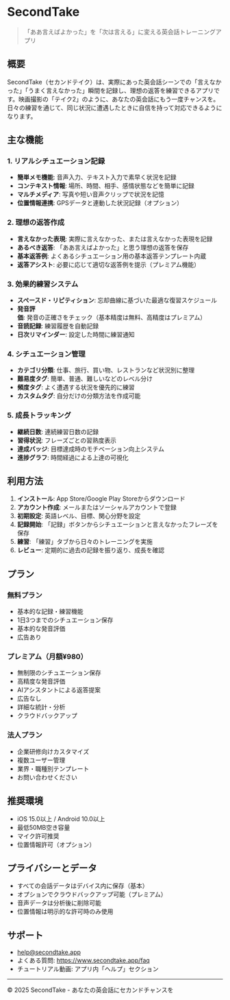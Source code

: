 # SecondTake

> 「ああ言えばよかった」を「次は言える」に変える英会話トレーニングアプリ

## 概要

SecondTake（セカンドテイク）は、実際にあった英会話シーンでの「言えなかった」「うまく言えなかった」瞬間を記録し、理想の返答を練習できるアプリです。映画撮影の「テイク2」のように、あなたの英会話にもう一度チャンスを。日々の練習を通じて、同じ状況に遭遇したときに自信を持って対応できるようになります。

## 主な機能

### 1. リアルシチュエーション記録

- **簡単メモ機能**: 音声入力、テキスト入力で素早く状況を記録
- **コンテキスト情報**: 場所、時間、相手、感情状態などを簡単に記録
- **マルチメディア**: 写真や短い音声クリップで状況を記憶
- **位置情報連携**: GPSデータと連動した状況記録（オプション）

### 2. 理想の返答作成

- **言えなかった表現**: 実際に言えなかった、または言えなかった表現を記録
- **あるべき返答**: 「ああ言えばよかった」と思う理想の返答を保存
- **基本返答例**: よくあるシチュエーション用の基本返答テンプレート内蔵
- **返答アシスト**: 必要に応じて適切な返答例を提示（プレミアム機能）

### 3. 効果的練習システム

- **スペースド・リピティション**: 忘却曲線に基づいた最適な復習スケジュール
- **発音評価**: 発音の正確さをチェック（基本精度は無料、高精度はプレミアム）
- **音読記録**: 練習履歴を自動記録
- **日次リマインダー**: 設定した時間に練習通知

### 4. シチュエーション管理

- **カテゴリ分類**: 仕事、旅行、買い物、レストランなど状況別に整理
- **難易度タグ**: 簡単、普通、難しいなどのレベル分け
- **頻度タグ**: よく遭遇する状況を優先的に練習
- **カスタムタグ**: 自分だけの分類方法を作成可能

### 5. 成長トラッキング

- **継続日数**: 連続練習日数の記録
- **習得状況**: フレーズごとの習熟度表示
- **達成バッジ**: 目標達成時のモチベーション向上システム
- **進捗グラフ**: 時間経過による上達の可視化

## 利用方法

1. **インストール**: App Store/Google Play Storeからダウンロード
2. **アカウント作成**: メールまたはソーシャルアカウントで登録
3. **初期設定**: 英語レベル、目標、関心分野を設定
4. **記録開始**: 「記録」ボタンからシチュエーションと言えなかったフレーズを保存
5. **練習**: 「練習」タブから日々のトレーニングを実施
6. **レビュー**: 定期的に過去の記録を振り返り、成長を確認

## プラン

### 無料プラン
- 基本的な記録・練習機能
- 1日3つまでのシチュエーション保存
- 基本的な発音評価
- 広告あり

### プレミアム（月額¥980）
- 無制限のシチュエーション保存
- 高精度な発音評価
- AIアシスタントによる返答提案
- 広告なし
- 詳細な統計・分析
- クラウドバックアップ

### 法人プラン
- 企業研修向けカスタマイズ
- 複数ユーザー管理
- 業界・職種別テンプレート
- お問い合わせください

## 推奨環境

- iOS 15.0以上 / Android 10.0以上
- 最低50MB空き容量
- マイク許可推奨
- 位置情報許可（オプション）

## プライバシーとデータ

- すべての会話データはデバイス内に保存（基本）
- オプションでクラウドバックアップ可能（プレミアム）
- 音声データは分析後に削除可能
- 位置情報は明示的な許可時のみ使用

## サポート

- help@secondtake.app
- よくある質問: https://www.secondtake.app/faq
- チュートリアル動画: アプリ内「ヘルプ」セクション

---

© 2025 SecondTake - あなたの英会話にセカンドチャンスを
